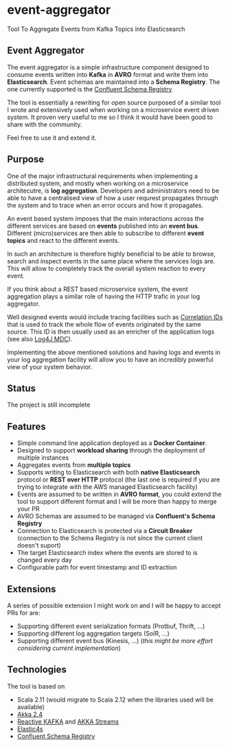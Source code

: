 # event-aggregator
Tool To Aggregate Events from Kafka Topics into Elasticsearch

## Event Aggregator

The event aggregator is a simple infrastructure component designed to consume events written into __Kafka__ in __AVRO__ format and write them into __Elasticsearch__.
Event schemas are maintained into a __Schema Registry__. The one currently supported is the [Confluent Schema Registry](http://docs.confluent.io/2.0.0/schema-registry/docs/index.html)

The tool is essentially a rewriting for open source purposed of a similar tool I wrote and extensively used when working on a microservice event driven system.
It proven very useful to me so I think it would have been good to share with the community.

Feel free to use it and extend it.

## Purpose

One of the major infrastructural requirements when implementing a distributed system, and mostly when working on a microservice architecutre, is __log aggregation__. 
Developers and administrators need to be able to have a centralised view of how a user requrest propagates through the system and to trace when an error occurs and how 
it propagates.

An event based system imposes that the main interactions across the different services are based on __events__ published into an __event bus__. 
Different (micro)services are then able to subscribe to different __event topics__ and react to the different events.

In such an architecture is therefore highly beneficial to be able to browse, search and inspect events in the same place where the services logs are.
This will allow to completely track the overall system reaction to every event. 

If you think about a REST based microservice system, the event aggregation plays a similar role of having the HTTP trafic in your log aggregator.

Well designed events would include tracing facilities such as [Correlation IDs](http://www.enterpriseintegrationpatterns.com/patterns/messaging/CorrelationIdentifier.html) 
that is used to track the whole flow of events originated by the same source. This ID is then usually used as an enricher of the application logs 
(see also [Log4J MDC](https://logging.apache.org/log4j/2.x/manual/thread-context.html)). 

Implementing the above mentioned solutions and having logs and events in your log aggregation facility will allow you to have an incredibly powerful view of your system behavior.


## Status

The project is still incomplete


## Features

* Simple command line application deployed as a __Docker Container__. 
* Designed to support __workload sharing__ through the deployment of multiple instances
* Aggregates events from __multiple topics__
* Supports writing to Elasticsearch with both __native Elasticsearch__ protocol or __REST over HTTP__ protocol (the last one is required if you are trying to integrate with the AWS managed Elasticsearch facility)
* Events are assumed to be written in __AVRO format__, you could extend the tool to support different format and I will be more than happy to merge your PR
* AVRO Schemas are assumed to be managed via __Confluent's Schema Registry__
* Connection to Elasticsearch is protected via a __Circuit Breaker__ (connection to the Schema Registry is not since the current client doesn't suport)
* The target Elasticsearch index where the events are stored to is changed every day
* Configurable path for event timestamp and ID extraction

## Extensions

A series of possible extension I might work on and I will be happy to accept PRs for are:

* Supporting different event serialization formats (Protbuf, Thrift, ...)
* Supporting different log aggregation targets (SolR, ...)
* Supporting different event bus (Kinesis, ...) (_this might be more effort considering current implementation_)

## Technologies

The tool is based on

* Scala 2.11 (would migrate to Scala 2.12 when the libraries used will be available)
* [Akka 2.4](http://akka.io/) 
* [Reactive KAFKA](https://github.com/akka/reactive-kafka) and [AKKA Streams](http://doc.akka.io/docs/akka/2.4.14/scala/stream/stream-introduction.html)
* [Elastic4s](https://github.com/sksamuel/elastic4s)
* [Confluent Schema Registry](http://docs.confluent.io/2.0.0/schema-registry/docs/index.html)




